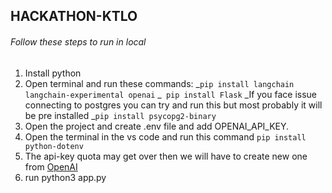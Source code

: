 ## HACKATHON-KTLO

###### Follow these steps to run in local

1. Install python
2. Open terminal and run these commands:
   _`pip install langchain langchain-experimental openai`
   _` pip install Flask`
   _If you face issue connecting to postgres you can try and run this but most probably it will be pre installed
   _`pip install psycopg2-binary`
3. Open the project and create .env file and add OPENAI_API_KEY.
4. Open the terminal in the vs code and run this command `pip install python-dotenv`
5. The api-key quota may get over then we will have to create new one from [OpenAI](https://platform.openai.com/ "OpenAI platform")
6. run python3 app.py
